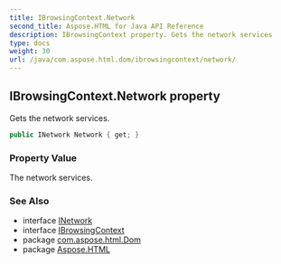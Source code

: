 ```yaml
---
title: IBrowsingContext.Network
second_title: Aspose.HTML for Java API Reference
description: IBrowsingContext property. Gets the network services
type: docs
weight: 30
url: /java/com.aspose.html.dom/ibrowsingcontext/network/
---
```

## IBrowsingContext.Network property

Gets the network services.

```java
public INetwork Network { get; }
```

### Property Value

The network services.

### See Also

* interface [INetwork](../../../com.aspose.html.net/inetwork/)
* interface [IBrowsingContext](../)
* package [com.aspose.html.Dom](../../ibrowsingcontext/)
* package [Aspose.HTML](../../../)
